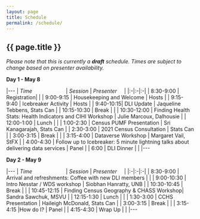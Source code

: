 ```yaml
---
layout: page
title: Schedule
permalink: /schedule/
---
```


## {{ page.title }}

*Please note that this is currently a **draft** schedule. Times are subject to change based on presenter availability.*

**Day 1 - May 8**

|---
| *Time* &nbsp; &nbsp; &nbsp; &nbsp; &nbsp; &nbsp; &nbsp; &nbsp; &nbsp; &nbsp; &nbsp; | *Session* | *Presenter* &nbsp; &nbsp; |
|:-|:-|:-|
| 8:30-9:00	| Registration| |
| 9:00-9:15	| Housekeeping and Welcome	| Hosts |
| 9:15-9:40	| Icebreaker Activity |	Hosts |
| 9:40-10:15| DLI Update | Jaqueline Tebbens, Stats Can |
| 10:15-10:30	| Break	| |
| 10:30-12:00	| Finding Health Stats: Health Indicators and CIHI Workshop | Julie Marcoux, Dalhousie |
| 12:00-1:00 | Lunch	| |
| 1:00-2:30	| Census PUMF Presentation | Sri Kanagarajah, Stats Can |
| 2:30-3:00	| 2021 Census Consultation | Stats Can |
| 3:00-3:15	| Break	| |
| 3:15-4:00	| Dataverse Workshop | Margaret Vail, StFX |
| 4:00-4:30	| Follow up to Icebreaker: 5 minute lightning talks about delivering data services | Panel |
| 6:00 | DLI Dinner | |
|---


**Day 2 - May 9**

|---
| *Time* &nbsp; &nbsp; &nbsp; &nbsp; &nbsp; &nbsp; &nbsp; &nbsp; &nbsp; &nbsp; &nbsp; | *Session* | *Presenter* &nbsp; &nbsp; |
|:-|:-|:-|
| 8:30-9:00	 | Arrival and refreshments:  Coffee with new DLI members | |
| 9:00-10:30	| Intro Nesstar / WDS workshop | Siobhan Hanratty, UNB |
| 10:30-10:45	| Break	| |
| 10:45-12:15	| Finding Census Geography & CHASS Workshop| Sandra Sawchuk, MSVU |
| 12:15-1:30	| Lunch	| |
| 1:30-3:00	| CCHS Presentation |	Haileigh McDonald, Stats Can |
| 3:00-3:15	| Break	| |
| 3:15-4:15	 |How do I?	| Panel |
| 4:15-4:30	| Wrap Up	| |
|---
